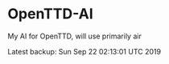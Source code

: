 # OpenTTD-AI
My AI for OpenTTD, will use primarily air

Latest backup: Sun Sep 22 02:13:01 UTC 2019

